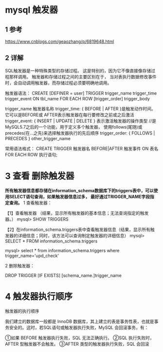 # mysql 触发器

## 1 参考

https://www.cnblogs.com/geaozhang/p/6819648.html 

## 2 详解

SQL触发器是一种特殊类型的存储过程。 这是特别的，因为它不像直接像存储过程那样调用。 触发器和存储过程之间的主要区别在于，
当对表执行数据修改事件时，会自动调用触发器，而存储过程必须要明确地调用。


触发器语法：
CREATE
    [DEFINER = user]
    TRIGGER trigger_name
    trigger_time trigger_event
    ON tbl_name FOR EACH ROW
    [trigger_order]
    trigger_body
    
    
    
trigger_name 触发器名称
trigger_time: { BEFORE | AFTER }是触发动作时间。它可以是BEFORE或 AFTER表示触发器在每行要修改之前或之后激活
trigger_event: { INSERT | UPDATE | DELETE } 表示激活触发器的操作类型
//是MySQL5.7之后的一个功能，用于定义多个触发器， 使用follows(尾随)或precedes(在…之先)来选择触发器执行的先后顺序
trigger_order: { FOLLOWS | PRECEDES } other_trigger_name   

常用语法格式：
CREATE TRIGGER 触发器名 BEFORE|AFTER 触发事件 ON 表名 FOR EACH ROW 执行语句;

# 3 查看 删除触发器
**所有触发器信息都存储在information_schema数据库下的triggers表中，可以使用SELECT语句查询，如果触发器信息过多，
最好通过TRIGGER_NAME字段指定查询。**
1 查看触发器：

【1】查看触发器  （结果，显示所有触发器的基本信息；无法查询指定的触发器。）
 mysql> SHOW TRIGGERS

【2】在information_schema.triggers表中查看触发器信息（结果，显示所有触发器的详细信息；同时，该方法可以查询制定触发器的详细信息）
mysql> SELECT * FROM information_schema.triggers

mysql> select * from information_schema.triggers  where trigger_name='upd_check'

2 删除触发器：

DROP TRIGGER [IF EXISTS] [schema_name.]trigger_name


# 4 触发器执行顺序

触发器的执行顺序

我们建立的数据库一般都是 InnoDB 数据库，其上建立的表是事务性表，也就是事务安全的。这时，若SQL语句或触发器执行失败，MySQL 会回滚事务，有：

①如果 BEFORE 触发器执行失败，SQL 无法正确执行。
②SQL 执行失败时，AFTER 型触发器不会触发。
③AFTER 类型的触发器执行失败，SQL 会回滚




